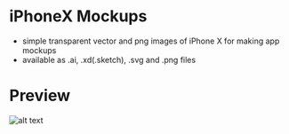 # iPhoneX Mockups

- simple transparent vector and png images of iPhone X for making app mockups
- available as .ai, .xd(.sketch), .svg and .png files

# Preview

![alt text](https://raw.githubusercontent.com/BartonDev/iPhoneX_mockup_illustrator/master/preview.png)
